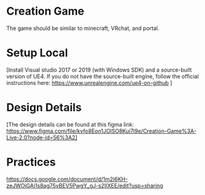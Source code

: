# Creation Game
The game should be similar to minecraft, VRchat, and portal.

# Setup Local
[Install Visual studio 2017 or 2019 (with Windows SDK) and a source-built version of UE4. If you do not have the source-built engine, follow the official instructions here: https://www.unrealengine.com/ue4-on-github ]

# Design Details
[The design details can be found at this figma link: https://www.figma.com/file/kvfo8Eon1JOlSO8Kui7l9e/Creation-Game%3A-Live-2.0?node-id=56%3A2]

# Practices
https://docs.google.com/document/d/1m2i6KH-zeJWOiGAi1s8ag75vBEV5PwgY_gJ-s2IIXEE/edit?usp=sharing

 
